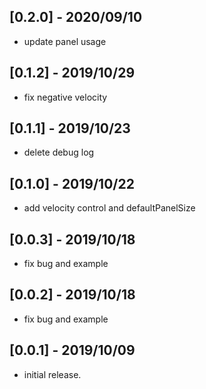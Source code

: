 ## [0.2.0] - 2020/09/10

* update panel usage

## [0.1.2] - 2019/10/29

* fix negative velocity

## [0.1.1] - 2019/10/23

* delete debug log

## [0.1.0] - 2019/10/22

* add velocity control and defaultPanelSize

## [0.0.3] - 2019/10/18

* fix bug and example

## [0.0.2] - 2019/10/18

* fix bug and example

## [0.0.1] - 2019/10/09

* initial release.
